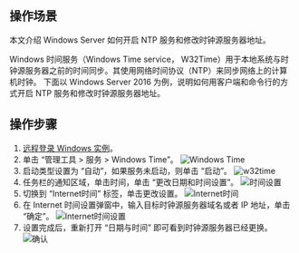 ## 操作场景

本文介绍 Windows Server 如何开启 NTP 服务和修改时钟源服务器地址。

Windows 时间服务（Windows Time service， W32Time）用于本地系统与时钟源服务器之前的时间同步。其使用网络时间协议（NTP）来同步网络上的计算机时钟。 下面以 Windows Server 2016 为例，说明如何用客户端和命令行的方式开启 NTP 服务和修改时钟源服务器地址。

## 操作步骤

1. [远程登录 Windows 实例](https://intl.cloud.tencent.com/document/product/213/5435)。
2. 单击 “管理工具 > 服务 > Windows Time”。
![Windows Time](https://main.qcloudimg.com/raw/0791d5ed9387f4f876e87e41d368f837.png)
3. 启动类型设置为 “自动”，如果服务未启动，则单击 “启动”。
![w32time](https://main.qcloudimg.com/raw/5c1bb71c0e459a3b1e6504179751a727.png)
4. 任务栏的通知区域，单击时间，单击 “更改日期和时间设置”。
![时间设置](https://main.qcloudimg.com/raw/977f0739c7cccdb5ef10a563d60220d2.png)	
5. 切换到 “Internet时间” 标签，单击更改设置。
![Internet时间](	https://main.qcloudimg.com/raw/ed410b96b0f38e6be2837a13e9237b33.png)
6. 在 Internet 时间设置弹窗中，输入目标时钟源服务器域名或者 IP 地址，单击 “确定”。
![Internet时间设置](https://main.qcloudimg.com/raw/f34302c371c011d3b6e4046036910baa.png)
7. 设置完成后，重新打开 “日期与时间” 即可看到时钟源服务器已经更换。
![确认](	https://main.qcloudimg.com/raw/ed410b96b0f38e6be2837a13e9237b33.png)


